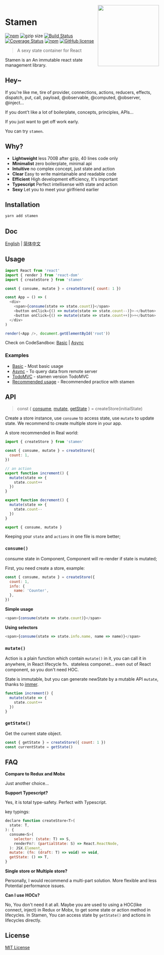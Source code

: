 <img src="http://forsigner.com/images/stamen-logo.jpg" height="200px" align="right"/>

# Stamen

[![npm](https://img.shields.io/npm/v/stamen.svg)](https://www.npmjs.com/package/stamen) ![gzip size](https://img.shields.io/badge/gzip%20size-638%20B-44cc11.svg) [![Build Status](https://travis-ci.org/forsigner/stamen.svg?branch=master)](https://travis-ci.org/forsigner/stamen) [![Coverage Status](https://coveralls.io/repos/github/forsigner/stamen/badge.svg?branch=master)](https://coveralls.io/github/forsigner/stamen?branch=master)
[![npm](https://img.shields.io/badge/TypeScript-%E2%9C%93-007ACC.svg)](https://www.typescriptlang.org/) [![GitHub license](https://img.shields.io/github/license/forsigner/stamen.svg)](https://github.com/forsigner/stamen/blob/master/LICENSE)

> A sexy state container for React

Stamen is an An immutable react state management library.

## Hey~

If you're like me, tire of
provider, connections, actions, reducers, effects, dispatch, put, call, payload, @observable, @computed, @observer, @inject...

If you dont't like a lot of boilerplate, concepts, principles, APIs...

If you just want to get off work early.

You can try `stamen`.

## Why?

- **Lightweight** less 700B after gzip, 40 lines code only
- **Minimalist** zero boilerplate, minimal api
- **Intuitive** no complex concept, just state and action
- **Clear** Easy to write maintainable and readable code
- **Efficient** High development efficiency, It's important
- **Typescript** Perfect intellisense with state and action
- **Sexy** Let you to meet your girlfriend earlier

## Installation

```sh
yarn add stamen
```

## Doc

[English](http://forsigner.com/stamen/#/) | [简体中文](http://forsigner.com/stamen-zh-cn/#/)

## Usage

```js
import React from 'react'
import { render } from 'react-dom'
import { createStore } from 'stamen'

const { consume, mutate } = createStore({ count: 1 })

const App = () => (
  <div>
    <span>{consume(state => state.count)}</span>
    <button onClick={() => mutate(state => state.count--)}>-</button>
    <button onClick={() => mutate(state => state.count++)}>+</button>
  </div>
)

render(<App />, document.getElementById('root'))
```

Check on CodeSandbox: [Basic](https://codesandbox.io/s/0vrrlkjx5w) | [Async](https://codesandbox.io/s/kmq65p3l97)

### Examples

- [Basic](https://github.com/forsigner/stamen/tree/master/examples/basic) - Most basic usage
- [Async](https://github.com/forsigner/stamen/tree/master/examples/async) - To query data from remote server
- [TodoMVC](https://github.com/forsigner/stamen/tree/master/examples/todomvc) - stamen version TodoMVC
- [Recommended usage](https://github.com/forsigner/stamen/tree/master/examples/recommended-usage) - Recommended practice with stamen

## API

> const { [consume](#consume), [mutate](#mutate), [getState](#getstate) } = createStore(initialState)

Create a store instance, use `consume` to access state, use `mutate` to update state. We recommend to create multiple store in your app.

A store recommended in Real world:

```js
import { createStore } from 'stamen'

const { consume, mutate } = createStore({
  count: 1,
})

// an action
export function increment() {
  mutate(state => {
    state.count++
  })
}

export function decrement() {
  mutate(state => {
    state.count--
  })
}

export { consume, mutate }
```

Keeping your `state` and `actions` in one file is more better;

### `consume()`

consume state in Component, Component will re-render if state is mutated;

First, you need create a store, example:

```js
const { consume, mutate } = createStore({
  count: 1,
  info: {
    name: 'Counter',
  },
})
```

**Simple usage**

```js
<span>{consume(state => state.count)}</span>
```

**Using selectors**

```js
<span>{consume(state => state.info.name, name => name)}</span>
```

### `mutate()`

Action is a plain function which contain `mutate()` in it, you can call it in anywhere, in React lifecycle fn、stateless componet... even out of React component, so you don't need HOC.

State is immutable, but you can generate newState by a mutable API `mutate`, thanks to [immer](https://github.com/mweststrate/immer).

```js
function increment() {
  mutate(state => {
    state.count++
  })
}
```

### `getState()`

Get the current state object.

```js
const { getState } = createStore({ count: 1 })
const currentState = getState()
```

## FAQ

**Compare to Redux and Mobx**

Just another choice...

**Support Typescript?**

Yes, it is total type-safety. Perfect with Typescript.

key typings:

```js
declare function createStore<T>(
  state: T,
): {
  consume<S>(
    selector: (state: T) => S,
    renderFn?: (partialState: S) => React.ReactNode,
  ): JSX.Element,
  mutate: (fn: (draft: T) => void) => void,
  getState: () => T,
}
```

**Single store or Multiple store?**

Personally, I would recommend a multi-part solution. More flexible and less Potential performance issues.

**Can I use HOCs?**

No, You don't need it at all. Maybe you are used to using a HOC(like connect, inject) in Redux or Mobx, to get some state or action method in lifecycles. In Stamen, You can access state by `getState()` and actions in lifecycles directly.

## License

[MIT License](https://github.com/forsigner/stamen/blob/master/LICENSE)
